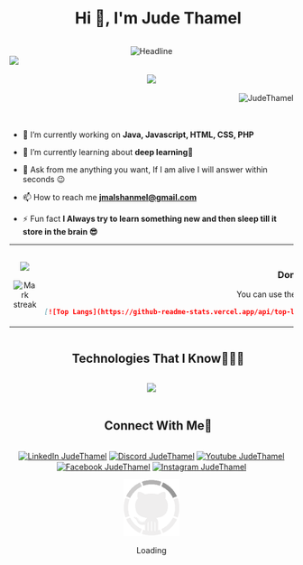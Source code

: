 <!--h1 without bottom border-->
<div id="user-content-toc">
  <ul align="center">
    <summary><h1 style="display: inline-block">Hi 👋, I'm Jude Thamel </h1></summary>
  </ul>
  <div align=center>
        <img src="https://readme-typing-svg.herokuapp.com?color=%236FDA44&size=32&center=true&vCenter=true&width=600&height=50&lines=Full+Stack+Developer" alt="Headline" />
    </div>
</div>

<!--horizontal divider(gradiant)-->
<img src="https://user-images.githubusercontent.com/73097560/115834477-dbab4500-a447-11eb-908a-139a6edaec5c.gif">

<!--profile visit count-->
<div align="center">
  
[![](https://visitcount.itsvg.in/api?id=JudeThamel&icon=3&color=6)](https://visitcount.itsvg.in)
  
</div>


<p><img align="right" src="https://github.com/JudeThamel/JudeThamel/blob/main/animation_500_kxa883sd.gif" alt="JudeThamel" /></p>

<br>
<br>
<br>

<!--h2 without bottom border-->



<!--Intro start-->
- 🔭 I’m currently working on **Java, Javascript, HTML, CSS, PHP**

- 🌱 I’m currently learning about **deep learning**🥰

- 💬 Ask from me anything you want, If I am alive I will answer within seconds 😉

- 📫 How to reach me **jmalshanmel@gmail.com**
  
- ⚡ Fun fact **I Always try to learn something new and then sleep till it store in the brain 😎**
<!--Intro end-->



<!--- stats & Trophy (start) -->
<p align="center">
  <!--- stats (start) -->
<table align="center">
<tr border="none">
<td width="50%" align="center">
  
  <img  align="center"  src="https://github-readme-stats.vercel.app/api?username=JudeThamel&theme=dark&show_icons=true&count_private=true" />
  <br></br>
  <img  title="🔥 Get streak stats for your profile at git.io/streak-stats" alt="Mark streak" src="https://github-readme-streak-stats.herokuapp.com/?user=JudeThamel&theme=dark&hide_border=false" /> 
</td>

<td width="50%" align="center">

  <img  align="center"  src="https://github-readme-stats.anuraghazra1.vercel.app/api/top-langs/?username=JudeThamel&theme=dark&hide_border=false&no-bg=true&no-frame=true&langs_count=10"/>

### Donut Chart Language Card Layout

You can use the `&layout=donut` option to change the card design.

```md
[![Top Langs](https://github-readme-stats.vercel.app/api/top-langs/?username=anuraghazra&layout=donut)](https://github.com/anuraghazra/github-readme-stats)
```
  
  </td>
</tr>
</table>
<!--- stats (end) -->
</p>        
<!--- stats (end) -->


<!--h1 without bottom border-->
<div id="user-content-toc">
  <ul align="center">
    <summary><h2 style="display: inline-block">Technologies That I Know👨🏻‍💻</h2></summary>
  </ul>
</div>
<!--tech stack icons-->
<p align="center">
  <a href="https://skillicons.dev">
    <img src="https://skillicons.dev/icons?i=html,css,js,mysql,java,bootstrap,git,github,figma,nodejs,tailwind,vscode&perline=14" />
  </a>
</p>


<!-- Connect with me -->
<!--h2 without bottom border-->
<div id="user-content-toc">
  <ul align="center">
    <summary><h2 style="display: inline-block">Connect With Me🤝</h2></summary>
  </ul>
</div>

<!--icons and links-->

<p align="center">  
<a href="https://www.linkedin.com/in/jude-thamel" target="blank"><img align="center" src="https://user-images.githubusercontent.com/88904952/234979284-68c11d7f-1acc-4f0c-ac78-044e1037d7b0.png" alt="LinkedIn JudeThamel" height="50" width="50" /></a>
<a href="https://discordapp.com/users/jude_82096" target="blank"><img align="center" src="https://user-images.githubusercontent.com/88904952/234982627-019fd336-6248-453c-9b05-97c13fd1d207.png" alt="Discord JudeThamel" height="50" width="50" /></a>
<a href="https://www.youtube.com/@TechJuda" target="blank"><img align="center" src="https://user-images.githubusercontent.com/47686437/168548113-b3cd4206-3281-445b-b7c6-bc0a3251293d.png" alt="Youtube JudeThamel" height="50" width="50" /></a>
<a href="https://www.facebook.com/jude.malshan.733" target="blank"><img align="center" src="https://raw.githubusercontent.com/rahuldkjain/github-profile-readme-generator/master/src/images/icons/Social/facebook.svg" alt="Facebook JudeThamel" height="50" width="50" /></a>
<a href="https://www.instagram.com/_jude.thamel_/" target="blank"><img align="center" src="https://www.edigitalagency.com.au/wp-content/uploads/new-Instagram-icon-png-full-colour.png" alt="Instagram JudeThamel" height="50" width="50" /></a>
</p>

<div align=center>
    <img src="https://raw.githubusercontent.com/AhmedFathyDev/AhmedFathyDev/main/GitHub.gif" alt="GitHub Octocat Logo" height="100">
    <p>Loading</p>
</div>

